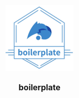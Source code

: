 <p align="center"><a href="https://cloud.boilerplate.cn" target="_blank" rel="noopener noreferrer"><img width="180" src="https://raw.githubusercontent.com/boilerplate-cn/boilerplate-doc/701234dd2c3eca64a475af55a5021c4ed987a0d8/docs/.vuepress/public/img/logo.png" alt="logo"></a></p>


<h2 align="center">boilerplate</h2>

